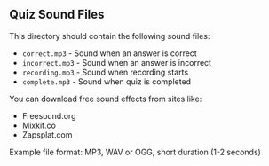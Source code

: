 ## Quiz Sound Files

This directory should contain the following sound files:

- `correct.mp3` - Sound when an answer is correct
- `incorrect.mp3` - Sound when an answer is incorrect
- `recording.mp3` - Sound when recording starts
- `complete.mp3` - Sound when quiz is completed

You can download free sound effects from sites like:
- Freesound.org
- Mixkit.co
- Zapsplat.com

Example file format: MP3, WAV or OGG, short duration (1-2 seconds)
